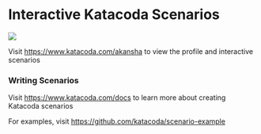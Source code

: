 # Interactive Katacoda Scenarios

[![](http://shields.katacoda.com/katacoda/akansha/count.svg)](https://www.katacoda.com/akansha "Get your profile on Katacoda.com")

Visit https://www.katacoda.com/akansha to view the profile and interactive scenarios

### Writing Scenarios
Visit https://www.katacoda.com/docs to learn more about creating Katacoda scenarios

For examples, visit https://github.com/katacoda/scenario-example
